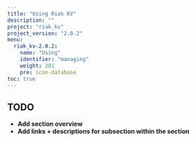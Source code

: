 ```yaml
---
title: "Using Riak KV"
description: ""
project: "riak_kv"
project_version: "2.0.2"
menu:
  riak_kv-2.0.2:
    name: "Using"
    identifier: "managing"
    weight: 201
    pre: icon-database
toc: true
---
```


## TODO

- **Add section overview**
- **Add links + descriptions for subsection within the section**
